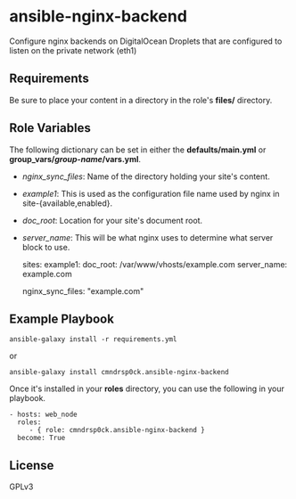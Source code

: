 ansible-nginx-backend
=========
Configure nginx backends on DigitalOcean Droplets that are configured to listen on the private network (eth1)

Requirements
------------
Be sure to place your content in a directory in the role's **files/** directory.

Role Variables
--------------
The following dictionary can be set in either the **defaults/main.yml** or **group_vars/*group-name*/vars.yml**.

* *nginx_sync_files*: Name of the directory holding your site's content.
* *example1*: This is used as the configuration file name used by nginx in site-{available,enabled}.
* *doc_root*: Location for your site's document root.
* *server_name*: This will be what nginx uses to determine what server block to use.


    sites:
      example1:
        doc_root: /var/www/vhosts/example.com
        server_name: example.com

    nginx_sync_files: "example.com"


Example Playbook
----------------

    ansible-galaxy install -r requirements.yml

or

    ansible-galaxy install cmndrsp0ck.ansible-nginx-backend

Once it's installed in your **roles** directory, you can use the following in your playbook.

    - hosts: web_node
      roles:
         - { role: cmndrsp0ck.ansible-nginx-backend }
      become: True

License
-------

GPLv3
